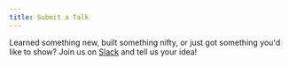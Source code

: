 ```yaml
---
title: Submit a Talk
---
```


Learned something new, built something nifty, or just got something you'd like to show? Join us on [Slack]({{<slacklink>}}) and tell us your idea!